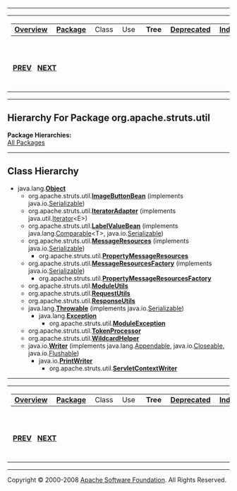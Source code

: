 ------------------------------------------------------------------------

<span id="navbar_top"></span> [](#skip-navbar_top "Skip navigation links")

<table>
<colgroup>
<col width="50%" />
<col width="50%" />
</colgroup>
<tbody>
<tr class="odd">
<td align="left"><span id="navbar_top_firstrow"></span>
<table>
<tbody>
<tr class="odd">
<td align="left"><a href="../../../../overview-summary.html.md"><strong>Overview</strong></a> </td>
<td align="left"><a href="package-summary.html.md"><strong>Package</strong></a> </td>
<td align="left">Class </td>
<td align="left">Use </td>
<td align="left"> <strong>Tree</strong> </td>
<td align="left"><a href="../../../../deprecated-list.html.md"><strong>Deprecated</strong></a> </td>
<td align="left"><a href="../../../../index-all.html.md"><strong>Index</strong></a> </td>
<td align="left"><a href="../../../../help-doc.html.md"><strong>Help</strong></a> </td>
</tr>
</tbody>
</table></td>
<td align="left"></td>
</tr>
<tr class="even">
<td align="left"> <a href="../../../../org/apache/struts/upload/package-tree.html.md"><strong>PREV</strong></a>   <a href="../../../../org/apache/struts/validator/package-tree.html"><strong>NEXT</strong></a></td>
<td align="left"><a href="../../../../index.html.md?org/apache/struts/util/package-tree.html"><strong>FRAMES</strong></a>    <a href="package-tree.html"><strong>NO FRAMES</strong></a>    
<a href="../../../../allclasses-noframe.html.md"><strong>All Classes</strong></a></td>
</tr>
</tbody>
</table>

<span id="skip-navbar_top"></span>

------------------------------------------------------------------------

Hierarchy For Package org.apache.struts.util
--------------------------------------------

**Package Hierarchies:**  
[All Packages](../../../../overview-tree.html.md)

------------------------------------------------------------------------

Class Hierarchy
---------------

-   java.lang.[**Object**](http://java.sun.com/j2se/1.4.2/docs/api/java/lang/Object.html.md?is-external=true "class or interface in java.lang")
    -   org.apache.struts.util.[**ImageButtonBean**](../../../../org/apache/struts/util/ImageButtonBean.html.md "class in org.apache.struts.util") (implements java.io.[Serializable](http://java.sun.com/j2se/1.4.2/docs/api/java/io/Serializable.html?is-external=true "class or interface in java.io"))
    -   org.apache.struts.util.[**IteratorAdapter**](../../../../org/apache/struts/util/IteratorAdapter.html.md "class in org.apache.struts.util") (implements java.util.[Iterator](http://java.sun.com/j2se/1.4.2/docs/api/java/util/Iterator.html?is-external=true "class or interface in java.util")\<E\>)
    -   org.apache.struts.util.[**LabelValueBean**](../../../../org/apache/struts/util/LabelValueBean.html.md "class in org.apache.struts.util") (implements java.lang.[Comparable](http://java.sun.com/j2se/1.4.2/docs/api/java/lang/Comparable.html?is-external=true "class or interface in java.lang")\<T\>, java.io.[Serializable](http://java.sun.com/j2se/1.4.2/docs/api/java/io/Serializable.html?is-external=true "class or interface in java.io"))
    -   org.apache.struts.util.[**MessageResources**](../../../../org/apache/struts/util/MessageResources.html.md "class in org.apache.struts.util") (implements java.io.[Serializable](http://java.sun.com/j2se/1.4.2/docs/api/java/io/Serializable.html?is-external=true "class or interface in java.io"))
        -   org.apache.struts.util.[**PropertyMessageResources**](../../../../org/apache/struts/util/PropertyMessageResources.html.md "class in org.apache.struts.util")
    -   org.apache.struts.util.[**MessageResourcesFactory**](../../../../org/apache/struts/util/MessageResourcesFactory.html.md "class in org.apache.struts.util") (implements java.io.[Serializable](http://java.sun.com/j2se/1.4.2/docs/api/java/io/Serializable.html?is-external=true "class or interface in java.io"))
        -   org.apache.struts.util.[**PropertyMessageResourcesFactory**](../../../../org/apache/struts/util/PropertyMessageResourcesFactory.html.md "class in org.apache.struts.util")
    -   org.apache.struts.util.[**ModuleUtils**](../../../../org/apache/struts/util/ModuleUtils.html.md "class in org.apache.struts.util")
    -   org.apache.struts.util.[**RequestUtils**](../../../../org/apache/struts/util/RequestUtils.html.md "class in org.apache.struts.util")
    -   org.apache.struts.util.[**ResponseUtils**](../../../../org/apache/struts/util/ResponseUtils.html.md "class in org.apache.struts.util")
    -   java.lang.[**Throwable**](http://java.sun.com/j2se/1.4.2/docs/api/java/lang/Throwable.html.md?is-external=true "class or interface in java.lang") (implements java.io.[Serializable](http://java.sun.com/j2se/1.4.2/docs/api/java/io/Serializable.html?is-external=true "class or interface in java.io"))
        -   java.lang.[**Exception**](http://java.sun.com/j2se/1.4.2/docs/api/java/lang/Exception.html.md?is-external=true "class or interface in java.lang")
            -   org.apache.struts.util.[**ModuleException**](../../../../org/apache/struts/util/ModuleException.html.md "class in org.apache.struts.util")
    -   org.apache.struts.util.[**TokenProcessor**](../../../../org/apache/struts/util/TokenProcessor.html.md "class in org.apache.struts.util")
    -   org.apache.struts.util.[**WildcardHelper**](../../../../org/apache/struts/util/WildcardHelper.html.md "class in org.apache.struts.util")
    -   java.io.[**Writer**](http://java.sun.com/j2se/1.4.2/docs/api/java/io/Writer.html.md?is-external=true "class or interface in java.io") (implements java.lang.[Appendable](http://java.sun.com/j2se/1.4.2/docs/api/java/lang/Appendable.html?is-external=true "class or interface in java.lang"), java.io.[Closeable](http://java.sun.com/j2se/1.4.2/docs/api/java/io/Closeable.html?is-external=true "class or interface in java.io"), java.io.[Flushable](http://java.sun.com/j2se/1.4.2/docs/api/java/io/Flushable.html?is-external=true "class or interface in java.io"))
        -   java.io.[**PrintWriter**](http://java.sun.com/j2se/1.4.2/docs/api/java/io/PrintWriter.html.md?is-external=true "class or interface in java.io")
            -   org.apache.struts.util.[**ServletContextWriter**](../../../../org/apache/struts/util/ServletContextWriter.html.md "class in org.apache.struts.util")

------------------------------------------------------------------------

<span id="navbar_bottom"></span> [](#skip-navbar_bottom "Skip navigation links")

<table>
<colgroup>
<col width="50%" />
<col width="50%" />
</colgroup>
<tbody>
<tr class="odd">
<td align="left"><span id="navbar_bottom_firstrow"></span>
<table>
<tbody>
<tr class="odd">
<td align="left"><a href="../../../../overview-summary.html.md"><strong>Overview</strong></a> </td>
<td align="left"><a href="package-summary.html.md"><strong>Package</strong></a> </td>
<td align="left">Class </td>
<td align="left">Use </td>
<td align="left"> <strong>Tree</strong> </td>
<td align="left"><a href="../../../../deprecated-list.html.md"><strong>Deprecated</strong></a> </td>
<td align="left"><a href="../../../../index-all.html.md"><strong>Index</strong></a> </td>
<td align="left"><a href="../../../../help-doc.html.md"><strong>Help</strong></a> </td>
</tr>
</tbody>
</table></td>
<td align="left"></td>
</tr>
<tr class="even">
<td align="left"> <a href="../../../../org/apache/struts/upload/package-tree.html.md"><strong>PREV</strong></a>   <a href="../../../../org/apache/struts/validator/package-tree.html"><strong>NEXT</strong></a></td>
<td align="left"><a href="../../../../index.html.md?org/apache/struts/util/package-tree.html"><strong>FRAMES</strong></a>    <a href="package-tree.html"><strong>NO FRAMES</strong></a>    
<a href="../../../../allclasses-noframe.html.md"><strong>All Classes</strong></a></td>
</tr>
</tbody>
</table>

<span id="skip-navbar_bottom"></span>

------------------------------------------------------------------------

Copyright © 2000-2008 [Apache Software Foundation](http://www.apache.org/). All Rights Reserved.

